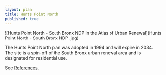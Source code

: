 ```yaml
---
layout: plan
title: Hunts Point North
published: true
---
```


![Hunts Point North - South Bronx NDP in the Atlas of Urban Renewal](Hunts Point North - South Bronx NDP .jpg)

The Hunts Point North plan was adopted in 1994 and will expire in 2034. The site is a spin-off of the South Bronx urban renewal area and is designated for residential use.

See [References](http://www.urbanreviewer.org/#page=references.html). 
